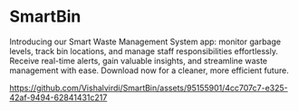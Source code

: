 # SmartBin
Introducing our Smart Waste Management System app: monitor garbage levels, track bin locations, and manage staff responsibilities effortlessly. Receive real-time alerts, gain valuable insights, and streamline waste management with ease. Download now for a cleaner, more efficient future.

https://github.com/Vishalvirdi/SmartBin/assets/95155901/4cc707c7-e325-42af-9494-62841431c217
